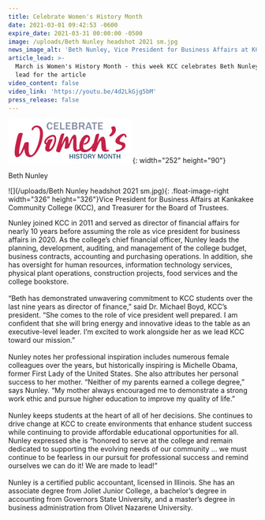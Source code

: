 ```yaml
---
title: Celebrate Women's History Month
date: 2021-03-01 09:42:53 -0600
expire_date: 2021-03-31 00:00:00 -0500
image: /uploads/Beth Nunley headshot 2021 sm.jpg
news_image_alt: 'Beth Nunley, Vice President for Business Affairs at KCC'
article_lead: >-
  March is Women's History Month - this week KCC celebrates Beth NunleyA short
  lead for the article
video_content: false
video_link: 'https://youtu.be/4d2LkGjg5bM'
press_release: false
---
```


![](/uploads/celebrate-womens-history-month-heading.jpg){: width="252" height="90"}

Beth Nunley

![](/uploads/Beth Nunley headshot 2021 sm.jpg){: .float-image-right width="326" height="326"}Vice President for Business Affairs at Kankakee Community College (KCC), and Treasurer for the Board of Trustees.&nbsp;

Nunley joined KCC in 2011 and served as director of financial affairs for nearly 10 years before assuming the role as vice president for business affairs in 2020. As the college’s chief financial officer, Nunley leads the planning, development, auditing, and management of the college budget, business contracts, accounting and purchasing operations. In addition, she has oversight for human resources, information technology services, physical plant operations, construction projects, food services and the college bookstore.&nbsp;<br><br>“Beth has demonstrated unwavering commitment to KCC students over the last nine years as director of finance,” said Dr. Michael Boyd, KCC’s president. “She comes to the role of vice president well prepared. I am confident that she will bring energy and innovative ideas to the table as an executive-level leader. I’m excited to work alongside her as we lead KCC toward our mission.”&nbsp;<br><br>Nunley notes her professional inspiration includes numerous female colleagues over the years, but historically inspiring is Michelle Obama, former First Lady of the United States. She also attributes her personal success to her mother. “Neither of my parents earned a college degree,” says Nunley. “My mother always encouraged me to demonstrate a strong work ethic and pursue higher education to improve my quality of life.”&nbsp;<br><br>Nunley keeps students at the heart of all of her decisions. She continues to drive change at KCC to create environments that enhance student success while continuing to provide affordable educational opportunities for all. Nunley expressed she is “honored to serve at the college and remain dedicated to supporting the evolving needs of our community … we must continue to be fearless in our pursuit for professional success and remind ourselves we can do it\! We are made to lead\!”&nbsp;<br><br>Nunley is a certified public accountant, licensed in Illinois. She has an associate degree from Joliet Junior College, a bachelor’s degree in accounting from Governors State University, and a master’s degree in business administration from Olivet Nazarene University.<br>&nbsp;
